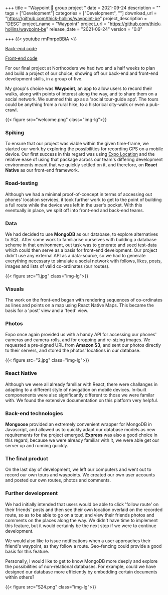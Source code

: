 +++
title = "Waypoint 🚶 group project "
date = 2021-09-24
description = ""
tags = ["Development"]
categories = ["Development", ""]
download_url = "https://github.com/thick-hollins/waypoint-be"
project_description = "DESC"
project_name = "Waypoint"
project_url = "https://github.com/thick-hollins/waypoint-be"
release_date = "2021-09-24"
version = "0.0"

+++
{{< youtube rmPnrpoBBiA >}}

[Back-end code](https://github.com/thick-hollins/waypoint-be)

[Front-end code](https://github.com/thick-hollins/waypoint-fe)

For our final project at Northcoders we had two and a half weeks to plan and build a project of our choice, showing off our back-end and front-end development skills, in a group of five.


My group's choice was **Waypoint**, an app to allow users to record their walks, along with points of interest along the way, and to share them on a social network. We summed this up as a 'social tour-guide app'. The tours could be anything from a rural hike, to a historical city-walk or even a pub-crawl.

{{< figure src="welcome.png" class="img-lg">}}

### Spiking

To ensure that our project was viable within the given time-frame, we started our work by exploring the possibilities for recording GPS on a mobile device. Our first success in this regard was using [Expo Location](https://docs.expo.dev/versions/latest/sdk/location/) and the relative ease of using that package across our team's differing development environments meant that we quickly settled on it, and therefore, on **React Native** as our front-end framework. 

### Road-testing

Although we had a minimal proof-of-concept in terms of accessing out phones' location services, it took further work to get to the point of building a full route while the device was left in the user's pocket. With this eventually in place, we split off into front-end and back-end teams.

### Data

We had decided to use **MongoDB** as our database, to explore alternatives to SQL. After some work to familiarise ourselves with building a database scheme in that environment, out task was to generate and seed test-data which could then serve as a basis for front-end development. Our project didn't use any external API as a data-source, so we had to generate everything necessary to simulate a social network with follows, likes, posts, images and lists of valid co-ordinates (our routes). 

{{< figure src="1.jpg" class="img-lg">}}

### Visuals

The work on the front-end began with rendering sequences of co-ordinates as lines and points on a map using React Native Maps. This became the basis for a 'post' view and a 'feed' view. 

### Photos

Expo once again provided us with a handy API for accessing our phones' cameras and camera-rolls, and for cropping and re-sizing images. We requested a pre-signed URL from **Amazon S3**, and sent our photos directly to their servers, and stored the photos' locations in our database.

{{< figure src="2.jpg" class="img-lg">}}

### React Native

Although we were all already familiar with React, there were challanges in adapting to a different style of navigation on mobile devices. In-built componenents were also significantly different to those we were familar with. We found the extensive documentation on this platform very helpful.

### Back-end technologies

**Mongoose** provided an extremely convenient wrapper for MongoDB in Javascript, and allowed us to quickly adapt our database models as new requirements for the project emerged. **Express** was also a good choice in this regard, because we were already familiar with it, we were able get our server up and running quickly.

### The final product

On the last day of development, we left our computers and went out to record our own tours and waypoints. We created our own user accounts and posted our own routes, photos and comments.

### Further development

We had initially intended that users would be able to click 'follow route' on their friends' posts and then see their own location overlaid on the recorded route, so as to be able to go on a tour, and view their friends photos and comments on the places along the way. We didn't have time to implement this feature, but it would certainly be the next step if we were to continue development.

We would also like to issue notifications when a user approaches their friend's waypoint, as they follow a route. Geo-fencing could provide a good basis for this feature.

Personally, I would like to get to know MongoDB more deeply and explore the possibilities of non-relational databases. For example, could we have designed our database more efficiently by embedding certain documents within others?

{{< figure src="S24.png" class="img-lg">}}

